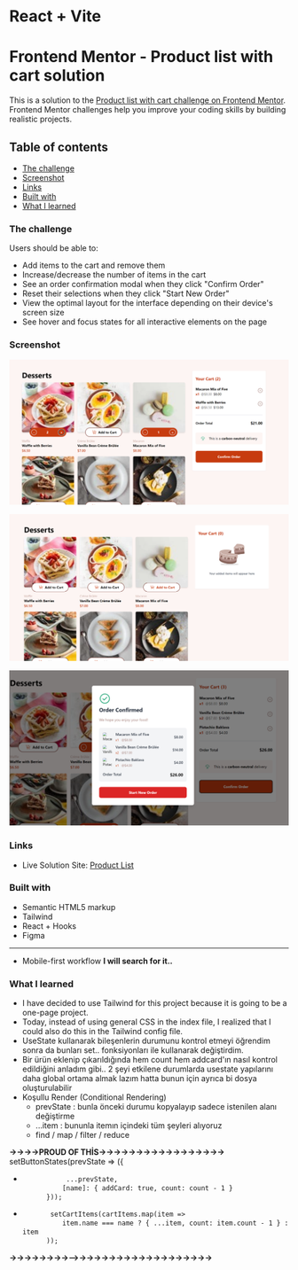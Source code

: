 # React + Vite

# Frontend Mentor - Product list with cart solution

This is a solution to the [Product list with cart challenge on Frontend Mentor](https://www.frontendmentor.io/challenges/product-list-with-cart-5MmqLVAp_d). Frontend Mentor challenges help you improve your coding skills by building realistic projects. 

## Table of contents

  - [The challenge](#the-challenge)
  - [Screenshot](#screenshot)
  - [Links](#links)
  - [Built with](#built-with)
  - [What I learned](#what-i-learned)


### The challenge

Users should be able to:

- Add items to the cart and remove them
- Increase/decrease the number of items in the cart
- See an order confirmation modal when they click "Confirm Order"
- Reset their selections when they click "Start New Order"
- View the optimal layout for the interface depending on their device's screen size
- See hover and focus states for all interactive elements on the page

### Screenshot

![](public/assets/images/productlist_img_1.png)

![](public/assets/images/productlist_img_2.png)

![](public/assets/images/productlist_img_3.png)


### Links

- Live Solution Site: [Product List](https://product-list-react-git-main-basaks-projects.vercel.app)

### Built with

- Semantic HTML5 markup
- Tailwind
- React + Hooks
- Figma
--------------------------
- Mobile-first workflow  **I will search for it..**



### What I learned

* I have decided to use Tailwind for this project because it is going to be a one-page project.
* Today, instead of using general CSS in the index file, I realized that I could also do this in the Tailwind config file.
* UseState kullanarak bileşenlerin durumunu kontrol etmeyi öğrendim sonra da bunları set.. fonksiyonları ile kullanarak değiştirdim.
* Bir ürün eklenip çıkarıldığında hem count hem addcard'ın nasıl kontrol edildiğini anladım gibi.. 2 şeyi etkilene durumlarda usestate yapılarını daha global ortama almak lazım hatta bunun için ayrıca bi dosya oluşturulabilir
* Koşullu Render (Conditional Rendering)
  - prevState : bunla önceki durumu kopyalayıp  sadece istenilen alanı değiştirme
  - ...item   : bununla itemın içindeki tüm şeyleri alıyoruz       
  - find / map / filter / reduce
  
**->->->->PROUD OF THİS->->->->->->->->->->->->->->->->->**
setButtonStates(prevState => ({
*                ...prevState,
                [name]: { addCard: true, count: count - 1 }
            }));
*            setCartItems(cartItems.map(item =>
                item.name === name ? { ...item, count: item.count - 1 } : item
            ));
**->->->->->->->->-->->->->->->->->->->->->->->->->->->->**

